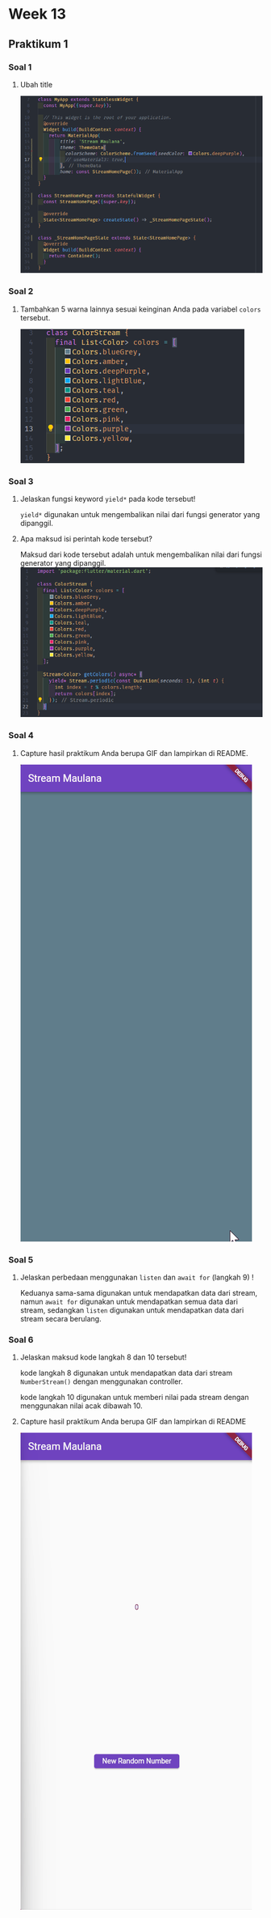 # Week 13

## Praktikum 1

### Soal 1

1. Ubah title

    ![ScreenShot](./docs/s1.png)

### Soal 2

1. Tambahkan 5 warna lainnya sesuai keinginan Anda pada variabel `colors` tersebut.

    ![ScreenShot](./docs/s2.png)

### Soal 3

1. Jelaskan fungsi keyword `yield*` pada kode tersebut!

    `yield*` digunakan untuk mengembalikan nilai dari fungsi generator yang dipanggil.

2. Apa maksud isi perintah kode tersebut?

    Maksud dari kode tersebut adalah untuk mengembalikan nilai dari fungsi generator yang dipanggil.
    ![ScreenShot](./docs/s3.png)

### Soal 4

1. Capture hasil praktikum Anda berupa GIF dan lampirkan di README.

    ![ScreenShot](./docs/s4.gif)

### Soal 5

1. Jelaskan perbedaan menggunakan `listen` dan `await for` (langkah 9) !

    Keduanya sama-sama digunakan untuk mendapatkan data dari stream, namun `await for` digunakan untuk mendapatkan semua data dari stream, sedangkan `listen` digunakan untuk mendapatkan data dari stream secara berulang.

### Soal 6

1. Jelaskan maksud kode langkah 8 dan 10 tersebut!

    kode langkah 8 digunakan untuk mendapatkan data dari stream `NumberStream()` dengan menggunakan controller.

    kode langkah 10 digunakan untuk memberi nilai pada stream dengan menggunakan nilai acak dibawah 10.

2. Capture hasil praktikum Anda berupa GIF dan lampirkan di README

    ![ScreenShot](./docs/s5.gif)

